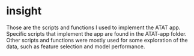 # insight
Those are the scripts and functions I used to implement the ATAT app. Specific scripts that implement the app are found
in the ATAT-app folder. Other scripts and functions were mostly used for some exploration of the data, such as feature
selection and model performance.
